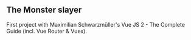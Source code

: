 ## The Monster slayer

First project with Maximilian Schwarzmüller's Vue JS 2 - The Complete Guide (incl. Vue Router & Vuex).

